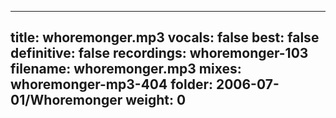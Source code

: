 
---
title: whoremonger.mp3
vocals: false
best: false
definitive: false
recordings: whoremonger-103
filename: whoremonger.mp3
mixes: whoremonger-mp3-404
folder: 2006-07-01/Whoremonger
weight: 0
---
